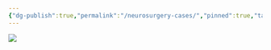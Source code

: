 ```yaml
---
{"dg-publish":true,"permalink":"/neurosurgery-cases/","pinned":true,"tags":["gardenEntry"],"created":"2023-05-27T13:58:35.000-07:00","updated":"2023-10-31T12:49:25.989-07:00"}
---
```



![](https://i.imgur.com/IXg39dE.jpg)
